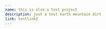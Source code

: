 ```yaml
---
name: this is also a test project
description: just a test earth mountain dirt
link: testlink2
---
```


